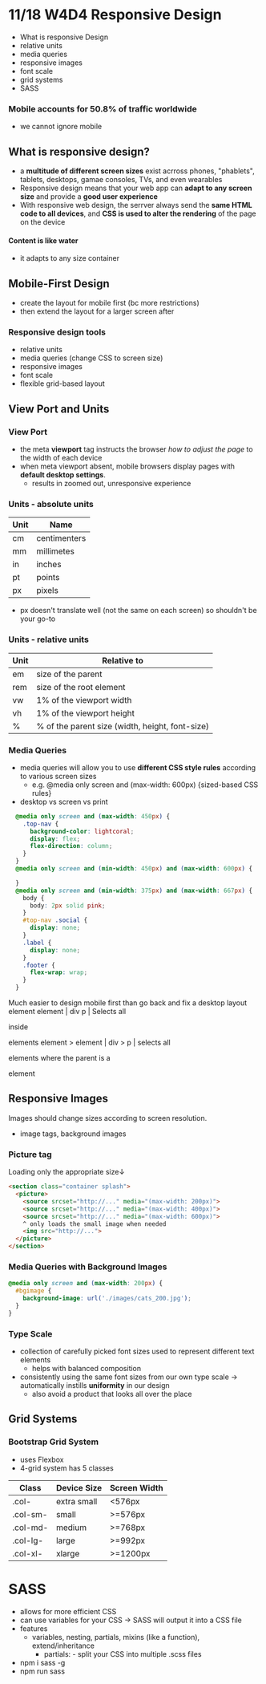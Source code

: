 # 11/18 W4D4 Responsive Design
- What is responsive Design
- relative units
- media queries
- responsive images
- font scale
- grid systems
- SASS

### Mobile accounts for 50.8% of traffic worldwide
- we cannot ignore mobile

## What is responsive design?
- a **multitude of different screen sizes** exist acrross phones, "phablets", tablets, desktops, gamae consoles, TVs, and even wearables
- Responsive design means that your web app can **adapt to any screen size** and provide a **good user experience**
- With responsive web design, the serrver always send the **same HTML code to all devices**, and **CSS is used to alter the rendering** of the page on the device

#### Content is like water
- it adapts to any size container

## Mobile-First Design
- create the layout for mobile first (bc more restrictions)
- then extend the layout for a larger screen after

### Responsive design tools
- relative units
- media queries (change CSS to screen size)
- responsive images
- font scale
- flexible grid-based layout

## View Port and Units
### View Port
- the meta **viewport** tag instructs the browser *how to adjust the page* to the width of each device
- when meta viewport absent, mobile browsers display pages with **default desktop settings**.
  - results in zoomed out, unresponsive experience

### Units - absolute units
Unit | Name
--- | ---
cm | centimenters
mm | millimetes
in | inches
pt | points
px | pixels
- px doesn't translate well (not the same on each screen) so shouldn't be your go-to

### Units - relative units
Unit | Relative to
--- | ---
em |  size of the parent
rem | size of the root element
vw | 1% of the viewport width
vh |1% of the viewport height
% | % of the parent size (width, height, font-size)

### Media Queries
- media queries will allow you to use **different CSS style rules** according to various screen sizes
  - e.g. @media only screen and (max-width: 600px) {sized-based CSS rules} 
- desktop vs screen vs print
```css
  @media only screen and (max-width: 450px) {
    .top-nav {
      background-color: lightcoral;
      display: flex;
      flex-direction: column;
    }
  }
  @media only screen and (min-width: 450px) and (max-width: 600px) {

  }
  @media only screen and (min-width: 375px) and (max-width: 667px) {
    body {
      body: 2px solid pink;
    }
    #top-nav .social {
      display: none;
    }
    .label {
      display: none;
    }
    .footer {
      flex-wrap: wrap;
    }
  }
```
Much easier to design mobile first than go back and fix a desktop layout
element element | div p | Selects all <p> inside <div> elements
element > element | div > p | selects all <p> elements where the parent is a <div> element

## Responsive Images
Images should change sizes according to screen resolution.
- image tags, background images
### Picture tag
Loading only the appropriate size↓
```html
<section class="container splash">
  <picture>
    <source srcset="http://..." media="(max-width: 200px)">
    <source srcset="http://..." media="(max-width: 400px)">
    <source srcset="http://..." media="(max-width: 600px)">
    ^ only loads the small image when needed
    <img src="http://...">
  </picture>
</section>
```
### Media Queries with Background Images
```css
@media only screen and (max-width: 200px) {
  #bgimage {
    background-image: url('./images/cats_200.jpg');
  }
}
```
### Type Scale
- collection of carefully picked font sizes used to represent different text elements
  - helps with balanced composition
- consistently using the same font sizes from our own type scale -> automatically instills **uniformity** in our design
  - also avoid a product that looks all over the place

## Grid Systems

### Bootstrap Grid System
- uses Flexbox
- 4-grid system has 5 classes

Class | Device Size | Screen Width
--- | --- | ---
.col- | extra small | <576px
.col-sm- | small | >=576px
.col-md- | medium | >=768px
.col-lg- | large | >=992px
.col-xl- | xlarge | >=1200px

# SASS
- allows for more efficient CSS
- can use variables for your CSS -> SASS will output it into a CSS file
- features
  - variables, nesting, partials, mixins (like a function), extend/inheritance
    - partials: - split your CSS into multiple .scss files
- npm i sass -g
- npm run sass 